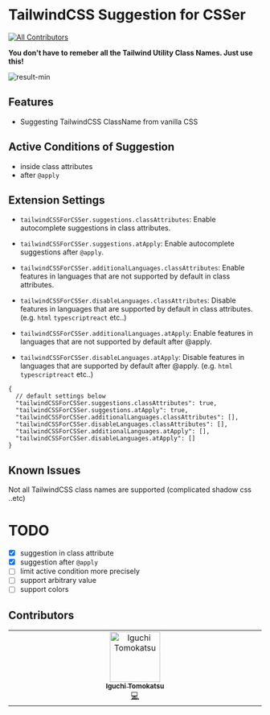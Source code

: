 # TailwindCSS Suggestion for CSSer
<!-- ALL-CONTRIBUTORS-BADGE:START - Do not remove or modify this section -->
[![All Contributors](https://img.shields.io/badge/all_contributors-1-orange.svg?style=flat-square)](#contributors-)
<!-- ALL-CONTRIBUTORS-BADGE:END -->

**You don't have to remeber all the Tailwind Utility Class Names. Just use this!**

![result-min](https://github.com/igtm/mdclient-sample-md/assets/6331737/fa868fd8-2b9c-40f6-8f77-0c2da0bec082)

## Features

- Suggesting TailwindCSS ClassName from vanilla CSS

## Active Conditions of Suggestion

- inside class attributes
- after `@apply`

## Extension Settings

- `tailwindCSSForCSSer.suggestions.classAttributes`: Enable autocomplete suggestions in class attributes.

- `tailwindCSSForCSSer.suggestions.atApply`: Enable autocomplete suggestions after `@apply`.

- `tailwindCSSForCSSer.additionalLanguages.classAttributes`: Enable features in languages that are not supported by default in class attributes.

- `tailwindCSSForCSSer.disableLanguages.classAttributes`: Disable features in languages that are supported by default in class attributes. (e.g. `html` `typescriptreact` etc..)

- `tailwindCSSForCSSer.additionalLanguages.atApply`: Enable features in languages that are not supported by default after @apply.

- `tailwindCSSForCSSer.disableLanguages.atApply`: Disable features in languages that are supported by default after @apply. (e.g. `html` `typescriptreact` etc..)

```jsonc
{
  // default settings below
  "tailwindCSSForCSSer.suggestions.classAttributes": true,
  "tailwindCSSForCSSer.suggestions.atApply": true,
  "tailwindCSSForCSSer.additionalLanguages.classAttributes": [],
  "tailwindCSSForCSSer.disableLanguages.classAttributes": [],
  "tailwindCSSForCSSer.additionalLanguages.atApply": [],
  "tailwindCSSForCSSer.disableLanguages.atApply": []
}
```

## Known Issues

Not all TailwindCSS class names are supported (complicated shadow css ..etc)


# TODO

- [x] suggestion in class attribute
- [x] suggestion after `@apply`
- [ ] limit active condition more precisely
- [ ] support arbitrary value
- [ ] support colors

## Contributors

<!-- ALL-CONTRIBUTORS-LIST:START - Do not remove or modify this section -->
<!-- prettier-ignore-start -->
<!-- markdownlint-disable -->
<table>
  <tbody>
    <tr>
      <td align="center" valign="top" width="14.28%"><a href="https://github.com/igtm"><img src="https://avatars.githubusercontent.com/u/6331737?v=4?s=100" width="100px;" alt="Iguchi Tomokatsu"/><br /><sub><b>Iguchi Tomokatsu</b></sub></a><br /><a href="https://github.com/igtm/vscode-tailwind-suggestions-for-csser/commits?author=igtm" title="Code">💻</a></td>
    </tr>
  </tbody>
</table>

<!-- markdownlint-restore -->
<!-- prettier-ignore-end -->

<!-- ALL-CONTRIBUTORS-LIST:END -->
<!-- prettier-ignore-start -->
<!-- markdownlint-disable -->

<!-- markdownlint-restore -->
<!-- prettier-ignore-end -->

<!-- ALL-CONTRIBUTORS-LIST:END -->
